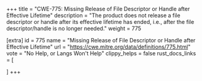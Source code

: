 +++
title = "CWE-775: Missing Release of File Descriptor or Handle after Effective Lifetime"
description	= "The product does not release a file descriptor or handle after its effective lifetime has ended, i.e., after the file descriptor/handle is no longer needed."
weight = 775

[extra]
id = 775
name = "Missing Release of File Descriptor or Handle after Effective Lifetime"
url = "https://cwe.mitre.org/data/definitions/775.html"
vote = "No Help, or Langs Won't Help"
clippy_helps = false
rust_docs_links = [
	
]
+++

